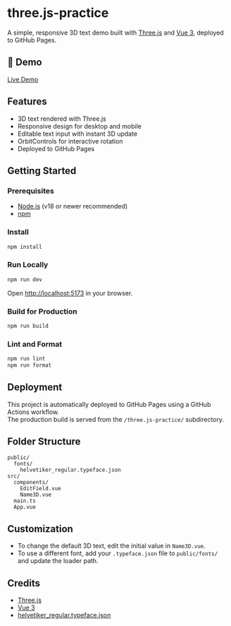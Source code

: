 # three.js-practice

A simple, responsive 3D text demo built with [Three.js](https://threejs.org/) and [Vue 3](https://vuejs.org/), deployed to GitHub Pages.

## 🚀 Demo

[Live Demo](https://putkovamariia.github.io/three.js-practice/)

## Features

- 3D text rendered with Three.js
- Responsive design for desktop and mobile
- Editable text input with instant 3D update
- OrbitControls for interactive rotation
- Deployed to GitHub Pages

## Getting Started

### Prerequisites

- [Node.js](https://nodejs.org/) (v18 or newer recommended)
- [npm](https://www.npmjs.com/)

### Install

```bash
npm install
```

### Run Locally

```bash
npm run dev
```

Open [http://localhost:5173](http://localhost:5173) in your browser.

### Build for Production

```bash
npm run build
```

### Lint and Format

```bash
npm run lint
npm run format
```

## Deployment

This project is automatically deployed to GitHub Pages using a GitHub Actions workflow.  
The production build is served from the `/three.js-practice/` subdirectory.

## Folder Structure

```
public/
  fonts/
    helvetiker_regular.typeface.json
src/
  components/
    EditField.vue
    Name3D.vue
  main.ts
  App.vue
```

## Customization

- To change the default 3D text, edit the initial value in `Name3D.vue`.
- To use a different font, add your `.typeface.json` file to `public/fonts/` and update the loader path.

## Credits

- [Three.js](https://threejs.org/)
- [Vue 3](https://vuejs.org/)
- [helvetiker_regular.typeface.json](https://threejs.org/examples/fonts/helvetiker_regular.typeface.json)
